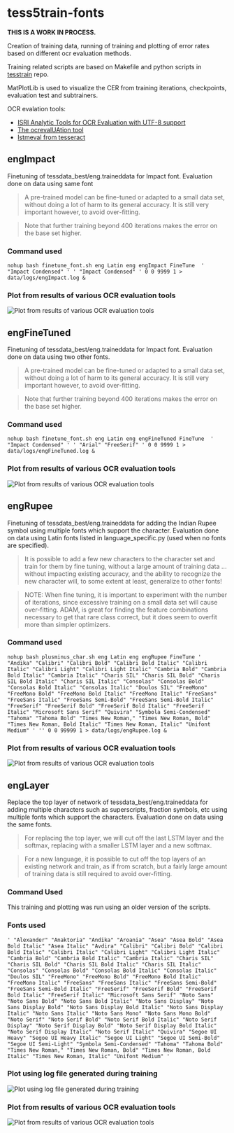 # tess5train-fonts

**THIS IS A WORK IN PROCESS.**

Creation of training data, running of training and plotting of error rates based on different ocr evaluation methods.

Training related scripts are based on Makefile and python scripts in [tesstrain](https://github.com/tesseract-ocr/tesstrain) repo.

MatPlotLib is used to visualize the CER from training iterations, checkpoints, evaluation test and subtrainers.

OCR evalation tools:
* [ISRI Analytic Tools for OCR Evaluation with UTF-8 support](https://github.com/eddieantonio/ocreval) 
* [The ocrevalUAtion tool](https://sites.google.com/site/textdigitisation/ocrevaluation)
* [lstmeval from tesseract](https://github.com/tesseract-ocr/tesseract/blob/main/doc/lstmeval.1.asc)

## engImpact

Finetuning of tessdata_best/eng.traineddata for Impact font.
Evaluation done on data using same font

>A pre-trained model can be fine-tuned or adapted to a small data set, without doing a lot of harm to its general accuracy. It is still very important however, to avoid over-fitting.

>Note that further training beyond 400 iterations makes the error on the base set higher.

### Command used

```
nohup bash finetune_font.sh eng Latin eng engImpact FineTune  ' "Impact Condensed" ' ' "Impact Condensed" ' 0 0 9999 1 > data/logs/engImpact.log &
```

### Plot from results of various OCR evaluation tools
![Plot from results of various OCR evaluation tools](https://github.com/Shreeshrii/tess5train-fonts/blob/main/data/engImpact/plots/engImpact-1.png)

## engFineTuned

Finetuning of tessdata_best/eng.traineddata for Impact font.
Evaluation done on data using two other fonts.

>A pre-trained model can be fine-tuned or adapted to a small data set, without doing a lot of harm to its general accuracy. It is still very important however, to avoid over-fitting.

>Note that further training beyond 400 iterations makes the error on the base set higher.

### Command used

```
nohup bash finetune_font.sh eng Latin eng engFineTuned FineTune  ' "Impact Condensed" ' ' "Arial" "FreeSerif" ' 0 0 9999 1 > data/logs/engFineTuned.log &
```

### Plot from results of various OCR evaluation tools
![Plot from results of various OCR evaluation tools](https://github.com/Shreeshrii/tess5train-fonts/blob/main/data/engFineTuned/plots/engFineTuned-1.png)

## engRupee

Finetuning of tessdata_best/eng.traineddata for adding the Indian Rupee symbol using multiple fonts which support the character.
Evaluation done on data using Latin fonts listed in language_specific.py (used when no fonts are specified).

>It is possible to add a few new characters to the character set and train for them by fine tuning, without a large amount of training data ... without impacting existing accuracy, and the ability to recognize the new character will, to some extent at least, generalize to other fonts!

>NOTE: When fine tuning, it is important to experiment with the number of iterations, since excessive training on a small data set will cause over-fitting. ADAM, is great for finding the feature combinations necessary to get that rare class correct, but it does seem to overfit more than simpler optimizers.

### Command used

```
nohup bash plusminus_char.sh eng Latin eng engRupee FineTune ' "Andika" "Calibri" "Calibri Bold" "Calibri Bold Italic" "Calibri Italic" "Calibri Light" "Calibri Light Italic" "Cambria Bold" "Cambria Bold Italic" "Cambria Italic" "Charis SIL" "Charis SIL Bold" "Charis SIL Bold Italic" "Charis SIL Italic" "Consolas" "Consolas Bold" "Consolas Bold Italic" "Consolas Italic" "Doulos SIL" "FreeMono" "FreeMono Bold" "FreeMono Bold Italic" "FreeMono Italic" "FreeSans" "FreeSans Italic" "FreeSans Semi-Bold" "FreeSans Semi-Bold Italic" "FreeSerif" "FreeSerif Bold" "FreeSerif Bold Italic" "FreeSerif Italic" "Microsoft Sans Serif" "Quivira" "Symbola Semi-Condensed" "Tahoma" "Tahoma Bold" "Times New Roman," "Times New Roman, Bold" "Times New Roman, Bold Italic" "Times New Roman, Italic" "Unifont Medium" ' '' 0 0 99999 1 > data/logs/engRupee.log &
```

### Plot from results of various OCR evaluation tools
![Plot from results of various OCR evaluation tools](https://github.com/Shreeshrii/tess5train-fonts/blob/main/data/engRupee/plots/engRupee-1.png)

## engLayer

Replace the top layer of network of tessdata_best/eng.traineddata for adding multiple characters such as superscripts, fraction symbols, etc using multiple fonts which support the characters.
Evaluation done on data using the same fonts.

>For replacing the top layer, we will cut off the last LSTM layer and the softmax, replacing with a smaller LSTM layer and a new softmax.

>For a new language, it is possible to cut off the top layers of an existing network and train, as if from scratch, but a fairly large amount of training data is still required to avoid over-fitting.

### Command Used

This training and plotting was run using an older version of the scripts.

### Fonts used

```
' "Alexander" "Anaktoria" "Andika" "Aroania" "Asea" "Asea Bold" "Asea Bold Italic" "Asea Italic" "Avdira" "Calibri" "Calibri Bold" "Calibri Bold Italic" "Calibri Italic" "Calibri Light" "Calibri Light Italic" "Cambria Bold" "Cambria Bold Italic" "Cambria Italic" "Charis SIL" "Charis SIL Bold" "Charis SIL Bold Italic" "Charis SIL Italic" "Consolas" "Consolas Bold" "Consolas Bold Italic" "Consolas Italic" "Doulos SIL" "FreeMono" "FreeMono Bold" "FreeMono Bold Italic" "FreeMono Italic" "FreeSans" "FreeSans Italic" "FreeSans Semi-Bold" "FreeSans Semi-Bold Italic" "FreeSerif" "FreeSerif Bold" "FreeSerif Bold Italic" "FreeSerif Italic" "Microsoft Sans Serif" "Noto Sans" "Noto Sans Bold" "Noto Sans Bold Italic" "Noto Sans Display" "Noto Sans Display Bold" "Noto Sans Display Bold Italic" "Noto Sans Display Italic" "Noto Sans Italic" "Noto Sans Mono" "Noto Sans Mono Bold" "Noto Serif" "Noto Serif Bold" "Noto Serif Bold Italic" "Noto Serif Display" "Noto Serif Display Bold" "Noto Serif Display Bold Italic" "Noto Serif Display Italic" "Noto Serif Italic" "Quivira" "Segoe UI Heavy" "Segoe UI Heavy Italic" "Segoe UI Light" "Segoe UI Semi-Bold" "Segoe UI Semi-Light" "Symbola Semi-Condensed" "Tahoma" "Tahoma Bold" "Times New Roman," "Times New Roman, Bold" "Times New Roman, Bold Italic" "Times New Roman, Italic" "Unifont Medium" '
```
### Plot using log file generated during training
![Plot using log file generated during training](https://github.com/Shreeshrii/tess5train-fonts/blob/main/data/engLayer/plots/engLayer-LOG-4.png)

### Plot from results of various OCR evaluation tools
![Plot from results of various OCR evaluation tools](https://github.com/Shreeshrii/tess5train-fonts/blob/main/data/engLayer/plots/engLayer-4.png)
